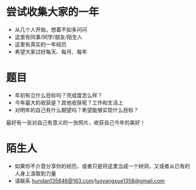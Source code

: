 # 尝试收集大家的一年
* 从几个人开始，想着不如多问问
* 这里有同事/同学/朋友/陌生人
* 这里有真实的一年经历
* 希望大家过好每天、每月、每年

# 题目
* 年初有立什么目标吗？完成度怎么样？
* 今年最大的收获是？其他收获呢？工作和生活上
* 对明年的自己有什么期望吗？希望能够实现什么目标？

最好有一张对自己有意义的一张照片，收获自己今年的美好！

# 陌生人
* 如果你不介意分享你的经历，或者只是将这里当成一个树洞，又或者从已有的人身上汲取到力量
* 请联系 hundan135846@163.com/luoyangxue1358@gmail.com

